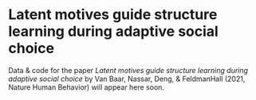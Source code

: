 # Latent motives guide structure learning during adaptive social choice

Data & code for the paper <i>Latent motives guide structure learning during adaptive social choice</i> by Van Baar, Nassar, Deng, & FeldmanHall (2021, Nature Human Behavior) will appear here soon.
